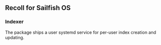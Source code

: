 ## Recoll for Sailfish OS

### Indexer

The  package ships a user systemd service for per-user index creation and updating.
